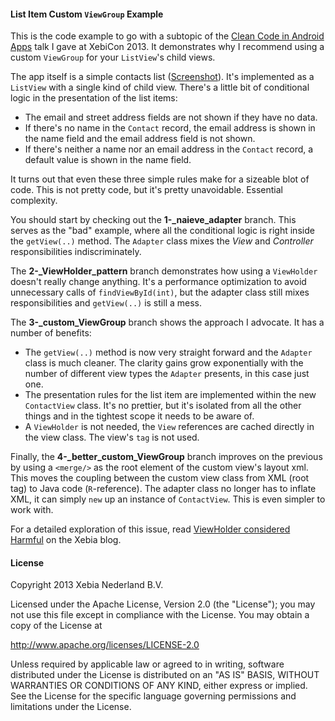 #### List Item Custom `ViewGroup` Example

This is the code example to go with a subtopic of the [Clean Code in Android
Apps][1] talk I gave at XebiCon 2013. It demonstrates why I recommend using a
custom `ViewGroup` for your `ListView`'s child views.

The app itself is a simple contacts list ([Screenshot][screenshot]). 
It's implemented as a `ListView` with a single kind of child view. There's a
little bit of conditional logic in the presentation of the list items:

* The email and street address fields are not shown if they have no data.
* If there's no name in the `Contact` record, the email address is shown in the
  name field and the email address field is not shown.
* If there's neither a name nor an email address in the `Contact` record, a
  default value is shown in the name field.

It turns out that even these three simple rules make for a sizeable blot of
code. This is not pretty code, but it's pretty unavoidable. Essential
complexity.

You should start by checking out the **1-_naieve_adapter** branch. This serves
as the "bad" example, where all the conditional logic is right inside the
`getView(..)` method. The `Adapter` class mixes the *View* and *Controller*
responsibilities indiscriminately.

The **2-_ViewHolder_pattern** branch demonstrates how using a `ViewHolder`
doesn't really change anything. It's a performance optimization to avoid
unnecessary calls of `findViewById(int)`, but the adapter class still mixes
responsibilities and `getView(..)` is still a mess.

The **3-_custom_ViewGroup** branch shows the approach I advocate. It
has a number of benefits:

* The `getView(..)` method is now very straight forward and the `Adapter` class
  is much cleaner. The clarity gains grow exponentially with the number of
  different view types the `Adapter` presents, in this case just one.
* The presentation rules for the list item are implemented within the new
  `ContactView` class.  It's no prettier, but it's isolated from all the other
  things and in the tightest scope it needs to be aware of.
* A `ViewHolder` is not needed, the `View` references are cached directly in the
  view class. The view's `tag` is not used.

Finally, the **4-_better_custom_ViewGroup** branch improves on the previous by
using a `<merge/>` as the root element of the custom view's layout xml. This moves
the coupling between the custom view class from XML (root tag) to Java code
(`R`-reference). The adapter class no longer has to inflate XML, it can simply
`new` up an instance of `ContactView`. This is even simpler to work with.

For a detailed exploration of this issue, read [ViewHolder considered Harmful][vhh]
on the Xebia blog.

[1]: http://www.xebicon.nl/workshops/clean-code-in-android-apps
[screenshot]: https://raw.github.com/xebia/xebicon-2013__cc-in-aa/master/Framed_Screenshot.png
[vhh]: http://blog.xebia.com/2013/07/22/viewholder-considered-harmful/

#### License

Copyright 2013 Xebia Nederland B.V.

Licensed under the Apache License, Version 2.0 (the "License");
you may not use this file except in compliance with the License.
You may obtain a copy of the License at

  http://www.apache.org/licenses/LICENSE-2.0

Unless required by applicable law or agreed to in writing, software
distributed under the License is distributed on an "AS IS" BASIS,
WITHOUT WARRANTIES OR CONDITIONS OF ANY KIND, either express or implied.
See the License for the specific language governing permissions and
limitations under the License.

